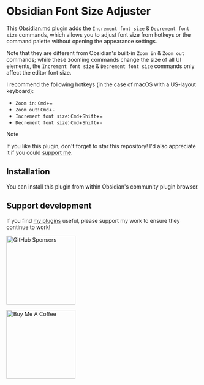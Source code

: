 # Obsidian Font Size Adjuster

This [Obsidian.md](https://obsidian.md) plugin adds the `Increment font size` & `Decrement font size` commands,
which allows you to adjust font size from hotkeys or the command palette without opening the appearance settings.

Note that they are different from Obsidian's built-in `Zoom in` & `Zoom out` commands; while these zooming commands
change the size of all UI elements, the `Increment font size` & `Decrement font size` commands only affect the editor font size.

I recommend the following hotkeys (in the case of macOS with a US-layout keyboard):
- `Zoom in`: `Cmd`+`=`
- `Zoom out`: `Cmd`+`-`
- `Increment font size`: `Cmd`+`Shift`+`=`
- `Decrement font size`: `Cmd`+`Shift`+`-`

> [!note]
> If you like this plugin, don't forget to star this repository! I'd also appreciate it if you could [support me](#support-development).

## Installation

You can install this plugin from within Obsidian's community plugin browser.

## Support development

If you find [my plugins](https://ryotaushio.github.io/the-hobbyist-dev/) useful, please support my work to ensure they continue to work!

<a href="https://github.com/sponsors/RyotaUshio" target="_blank"><img src="https://img.shields.io/static/v1?label=Sponsor&message=%E2%9D%A4&logo=GitHub&color=%23fe8e86" alt="GitHub Sponsors" style="width: 180px; height:auto;"></a>

<a href="https://www.buymeacoffee.com/ryotaushio" target="_blank"><img src="https://cdn.buymeacoffee.com/buttons/v2/default-yellow.png" alt="Buy Me A Coffee" style="width: 180px; height:auto;"></a>
